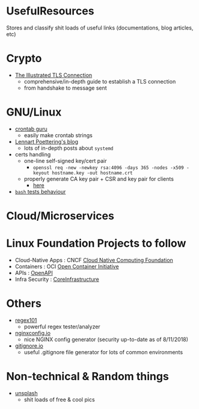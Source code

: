 # UsefulResources
Stores and classify shit loads of useful links (documentations, blog articles, etc)

# Crypto
* [The Illustrated TLS Connection](https://tls.ulfheim.net/)
  * comprehensive/in-depth guide to establish a TLS connection
  * from handshake to message sent

# GNU/Linux
* [crontab guru](https://crontab.guru/)
  * easily make crontab strings
* [Lennart Poettering's blog](http://0pointer.net)
  * lots of in-depth posts about `systemd`
* certs handling
  * one-line self-signed key/cert pair
    * `openssl req -new -newkey rsa:4096 -days 365 -nodes -x509 -keyout hostname.key -out hostname.crt`
  * properly generate CA key pair + CSR and key pair for clients 
    * [here](https://gist.github.com/fntlnz/cf14feb5a46b2eda428e000157447309)
* [`bash` tests behaviour ](https://ss64.com/bash/test.html)
 
# Cloud/Microservices


# Linux Foundation Projects to follow

* Cloud-Native Apps : CNCF [Cloud Native Computing Foundation](https://www.opencontainers.org/)
* Containers : OCI [Open Container Initiative](https://www.cncf.io/)
* APIs : [OpenAPI](https://www.openapis.org/)
* Infra Security : [CoreInfrastructure](https://www.coreinfrastructure.org/)

# Others
* [regex101](https://regex101.com/https://regex101.com/)
  * powerful regex tester/analyzer
* [nginxconfig.io](https://nginxconfig.io/)
  * nice NGINX config generator (security up-to-date as of 8/11/2018)
* [gitignore.io](https://www.gitignore.io/)
  * useful .gitignore file generator for lots of common environments
  
# Non-technical & Random things
* [unsplash](https://unsplash.com/)
  * shit loads of free & cool pics
  
